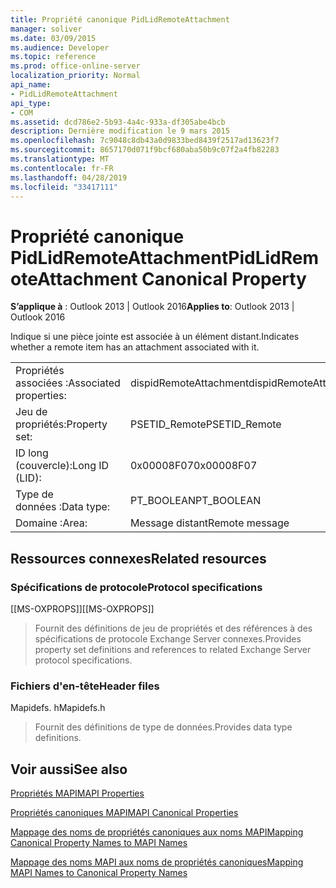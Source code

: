```yaml
---
title: Propriété canonique PidLidRemoteAttachment
manager: soliver
ms.date: 03/09/2015
ms.audience: Developer
ms.topic: reference
ms.prod: office-online-server
localization_priority: Normal
api_name:
- PidLidRemoteAttachment
api_type:
- COM
ms.assetid: dcd786e2-5b93-4a4c-933a-df305abe4bcb
description: Dernière modification le 9 mars 2015
ms.openlocfilehash: 7c9048c8db43a0d9833bed8439f2517ad13623f7
ms.sourcegitcommit: 8657170d071f9bcf680aba50b9c07f2a4fb82283
ms.translationtype: MT
ms.contentlocale: fr-FR
ms.lasthandoff: 04/28/2019
ms.locfileid: "33417111"
---
```

# <a name="pidlidremoteattachment-canonical-property"></a><span data-ttu-id="1a515-103">Propriété canonique PidLidRemoteAttachment</span><span class="sxs-lookup"><span data-stu-id="1a515-103">PidLidRemoteAttachment Canonical Property</span></span>

  
  
<span data-ttu-id="1a515-104">**S’applique à** : Outlook 2013 | Outlook 2016</span><span class="sxs-lookup"><span data-stu-id="1a515-104">**Applies to**: Outlook 2013 | Outlook 2016</span></span> 
  
<span data-ttu-id="1a515-105">Indique si une pièce jointe est associée à un élément distant.</span><span class="sxs-lookup"><span data-stu-id="1a515-105">Indicates whether a remote item has an attachment associated with it.</span></span>
  
|||
|:-----|:-----|
|<span data-ttu-id="1a515-106">Propriétés associées :</span><span class="sxs-lookup"><span data-stu-id="1a515-106">Associated properties:</span></span>  <br/> |<span data-ttu-id="1a515-107">dispidRemoteAttachment</span><span class="sxs-lookup"><span data-stu-id="1a515-107">dispidRemoteAttachment</span></span>  <br/> |
|<span data-ttu-id="1a515-108">Jeu de propriétés:</span><span class="sxs-lookup"><span data-stu-id="1a515-108">Property set:</span></span>  <br/> |<span data-ttu-id="1a515-109">PSETID_Remote</span><span class="sxs-lookup"><span data-stu-id="1a515-109">PSETID_Remote</span></span>  <br/> |
|<span data-ttu-id="1a515-110">ID long (couvercle):</span><span class="sxs-lookup"><span data-stu-id="1a515-110">Long ID (LID):</span></span>  <br/> |<span data-ttu-id="1a515-111">0x00008F07</span><span class="sxs-lookup"><span data-stu-id="1a515-111">0x00008F07</span></span>  <br/> |
|<span data-ttu-id="1a515-112">Type de données :</span><span class="sxs-lookup"><span data-stu-id="1a515-112">Data type:</span></span>  <br/> |<span data-ttu-id="1a515-113">PT_BOOLEAN</span><span class="sxs-lookup"><span data-stu-id="1a515-113">PT_BOOLEAN</span></span>  <br/> |
|<span data-ttu-id="1a515-114">Domaine :</span><span class="sxs-lookup"><span data-stu-id="1a515-114">Area:</span></span>  <br/> |<span data-ttu-id="1a515-115">Message distant</span><span class="sxs-lookup"><span data-stu-id="1a515-115">Remote message</span></span>  <br/> |
   
## <a name="related-resources"></a><span data-ttu-id="1a515-116">Ressources connexes</span><span class="sxs-lookup"><span data-stu-id="1a515-116">Related resources</span></span>

### <a name="protocol-specifications"></a><span data-ttu-id="1a515-117">Spécifications de protocole</span><span class="sxs-lookup"><span data-stu-id="1a515-117">Protocol specifications</span></span>

<span data-ttu-id="1a515-118">[[MS-OXPROPS]]</span><span class="sxs-lookup"><span data-stu-id="1a515-118">[[MS-OXPROPS]]</span></span> 
  
> <span data-ttu-id="1a515-119">Fournit des définitions de jeu de propriétés et des références à des spécifications de protocole Exchange Server connexes.</span><span class="sxs-lookup"><span data-stu-id="1a515-119">Provides property set definitions and references to related Exchange Server protocol specifications.</span></span>
    
### <a name="header-files"></a><span data-ttu-id="1a515-120">Fichiers d'en-tête</span><span class="sxs-lookup"><span data-stu-id="1a515-120">Header files</span></span>

<span data-ttu-id="1a515-121">Mapidefs. h</span><span class="sxs-lookup"><span data-stu-id="1a515-121">Mapidefs.h</span></span>
  
> <span data-ttu-id="1a515-122">Fournit des définitions de type de données.</span><span class="sxs-lookup"><span data-stu-id="1a515-122">Provides data type definitions.</span></span>
    
## <a name="see-also"></a><span data-ttu-id="1a515-123">Voir aussi</span><span class="sxs-lookup"><span data-stu-id="1a515-123">See also</span></span>



[<span data-ttu-id="1a515-124">Propriétés MAPI</span><span class="sxs-lookup"><span data-stu-id="1a515-124">MAPI Properties</span></span>](mapi-properties.md)
  
[<span data-ttu-id="1a515-125">Propriétés canoniques MAPI</span><span class="sxs-lookup"><span data-stu-id="1a515-125">MAPI Canonical Properties</span></span>](mapi-canonical-properties.md)
  
[<span data-ttu-id="1a515-126">Mappage des noms de propriétés canoniques aux noms MAPI</span><span class="sxs-lookup"><span data-stu-id="1a515-126">Mapping Canonical Property Names to MAPI Names</span></span>](mapping-canonical-property-names-to-mapi-names.md)
  
[<span data-ttu-id="1a515-127">Mappage des noms MAPI aux noms de propriétés canoniques</span><span class="sxs-lookup"><span data-stu-id="1a515-127">Mapping MAPI Names to Canonical Property Names</span></span>](mapping-mapi-names-to-canonical-property-names.md)

